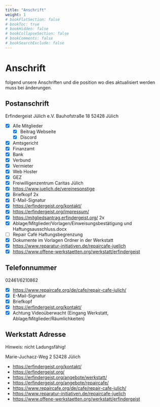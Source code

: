 ```yaml
---
title: "Anschrift"
weight: 1
# bookFlatSection: false
# bookToc: true
# bookHidden: false
# bookCollapseSection: false
# bookComments: false
# bookSearchExclude: false
---
```


# Anschrift

folgend unsere Anschriften und die position wo dies aktualisiert werden muss bei änderungen.

## Postanschrift

Erfindergeist Jülich e.V.
Bauhofstraße 18
52428 Jülich

- [x] Alle Mitglieder
  - [x] Beitrag Webseite
  - [x] Discord
- [x] Amtsgericht
- [x] Finanzamt
- [x] Bank
- [x] Verbund
- [x] Vermieter
- [x] Web Hoster
- [x] GEZ
- [x] Freiwilligenzentrum Caritas Jülich
- [x] https://www.juelich.de/vereinesonstige
- [x] Briefkopf 2x
- [x] E-Mail-Signatur
- [x] https://erfindergeist.org/kontakt/
- [x] https://erfindergeist.org/impressum/
- [x] https://mitgliedsantrag.erfindergeist.org/ 2x
- [x] Ablage/Mitglieder/Vorlagen/Einweisungsbestätigung und Haftungsausschluss.docx
- [ ] Repair Café Haftungsbegrenzung
- [x] Dokumente im Vorlagen Ordner in der Werkstatt
- [x] https://www.reparatur-initiativen.de/repaircafe-juelich
- [x] https://www.offene-werkstaetten.org/werkstatt/erfindergeist

## Telefonnummer

02461/6210862

- [x] https://www.repaircafe.org/de/cafe/repair-cafe-julich/
- [x] E-Mail-Signatur
- [x] Briefkopf
- [x] https://erfindergeist.org/kontakt/
- [x] Achtung Videoüberwacht (Eingang Werkstatt, Ablage/Mitglieder/Räumlichkeiten)

## Werkstatt Adresse

Hinweis: nicht Ladungsfähig!

Marie-Juchacz-Weg 2
52428 Jülich

- https://erfindergeist.org/kontakt/
- https://erfindergeist.org/
- https://erfindergeist.org/angebote/werkstatt/
- https://erfindergeist.org/angebote/repaircafe/
- https://www.repaircafe.org/de/cafe/repair-cafe-julich/
- https://www.reparatur-initiativen.de/repaircafe-juelich
- https://www.offene-werkstaetten.org/werkstatt/erfindergeist
